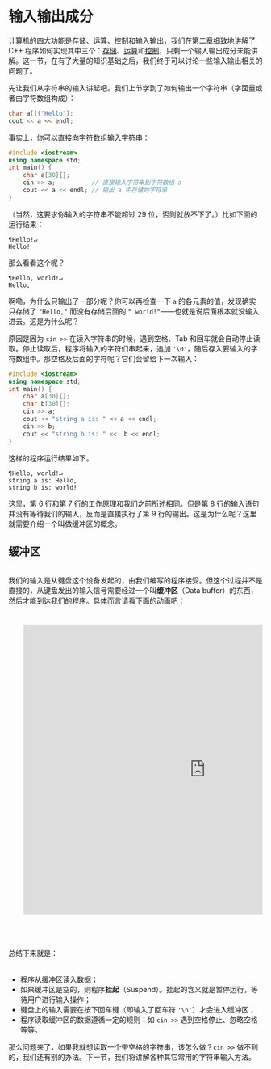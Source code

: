# 输入输出成分


计算机的四大功能是存储、运算、控制和输入输出，我们在第二章细致地讲解了 C++ 程序如何实现其中三个：[存储](/ch02/part1/README.md)、[运算](/ch02/part2/README.md)和[控制](/ch02/part3/README.md)，只剩一个输入输出成分未能讲解。这一节，在有了大量的知识基础之后，我们终于可以讨论一些输入输出相关的问题了。

先让我们从字符串的输入讲起吧。我们上节学到了如何输出一个字符串（字面量或者由字符数组构成）：
```cpp
char a[]{"Hello"};
cout << a << endl;
```
事实上，你可以直接向字符数组输入字符串：
```CPP
#include <iostream>
using namespace std;
int main() {
    char a[30]{};
    cin >> a;          // 直接输入字符串到字符数组 a
    cout << a << endl; // 输出 a 中存储的字符串
}
```
（当然，这要求你输入的字符串不能超过 29 位，否则就放不下了。）比如下面的运行结果：
```io
¶Hello!↵
Hello!
```
那么看看这个呢？
```io
¶Hello, world!↵
Hello,
```
啊嘞，为什么只输出了一部分呢？你可以再检查一下 `a` 的各元素的值，发现确实只存储了 `"Hello,"` 而没有存储后面的 `" world!"`——也就是说后面根本就没输入进去。这是为什么呢？

原因是因为 `cin >>` 在读入字符串的时候，遇到空格、Tab 和回车就会自动停止读取。停止读取后，程序将输入的字符们串起来，追加 `'\0'`，随后存入要输入的字符数组中。那空格及后面的字符呢？它们会留给下一次输入：
```CPP
#include <iostream>
using namespace std;
int main() {
    char a[30]{};
    char b[30]{};
    cin >> a;
    cout << "string a is: " << a << endl;
    cin >> b;
    cout << "string b is: " <<  b << endl;
}
```
这样的程序运行结果如下。
```io
¶Hello, world!↵
string a is: Hello,
string b is: world!
```
这里，第 6 行和第 7 行的工作原理和我们之前所述相同。但是第 8 行的输入语句并没有等待我们的输入，反而是直接执行了第 9 行的输出。这是为什么呢？这里就需要介绍一个叫做缓冲区的概念。

## 缓冲区

<h6 id="idx_缓冲区"></h6>

我们的输入是从键盘这个设备发起的，由我们编写的程序接受。但这个过程并不是直接的，从键盘发出的输入信号需要经过一个叫**缓冲区**（Data buffer）的东西，然后才能到达我们的程序。具体而言请看下面的动画吧：

<!-- TODO -->
<!-- <style>
@import url(ch03/fig.css)
</style> -->
<div class="fig" style="height: 650px; overflow: hidden">
<iframe src="https://guyutongxue.gitee.io/mycpptutorial-animations/buffer/" height="765" width="960" style="left:0; right: 0; border: 0px; transform:scale(0.75, 0.75) translate(-12.5%, -12.5%)"></iframe>
</div>

总结下来就是：

<h6 id="idx_挂起"></h6>

- 程序从缓冲区读入数据；
- 如果缓冲区是空的，则程序**挂起**（Suspend）。挂起的含义就是暂停运行，等待用户进行输入操作；
- 键盘上的输入需要在按下回车键（即输入了回车符 `'\n'`）才会进入缓冲区；
- 程序读取缓冲区的数据遵循一定的规则：如 `cin >>` 遇到空格停止、忽略空格等等。

那么问题来了，如果我就想读取一个带空格的字符串，该怎么做？`cin >>` 做不到的，我们还有别的办法。下一节，我们将讲解各种其它常用的字符串输入方法。
